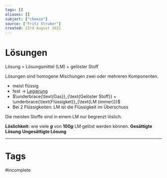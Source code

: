 ```yaml
---
tags: []
aliases: []
subject: ["chemie"]
source: ["Fritz Struber"]
created: 23rd August 2022
---
```


# Lösungen
Lösung = Lösungsmittel (LM) + gelöster Stoff

Lösungen sind homogene Mischungen zwei oder mehreren Komponenten.
- meist flüssig
- fest $\rightarrow$ [Legierung](Metallbindung.md)
- $\underbrace{\text{Gas}}_{\text{Gelöster Stoff}} + \underbrace{\text{Flüssigket}}_{\text{LM (immer)}}$
- Bei 2 Flüssigkeiten: LM ist die Flüssigkeit im Überschuss

Die meisten Stoffe sind in einem LM nur begrenzt löslich.

**Löslichkeit:** wie viele **$g$** von **$100g$** LM gelöst werden können.
**Gesättigte Lösung**
**Ungesättigte Lösung**


---
# Tags
#incomplete 